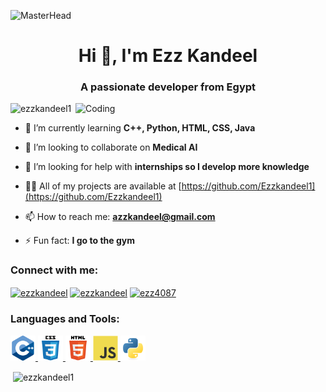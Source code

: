![MasterHead](https://th.bing.com/th/id/R.e2791697abecab7f39332638e1a005cd?rik=kqFbRKEBOiQL8g&pid=ImgRaw&r=0)

<h1 align="center">Hi 👋, I'm Ezz Kandeel</h1>
<h3 align="center">A passionate developer from Egypt</h3>
<img align="right" alt="Coding" width="400" src="https://media1.tenor.com/images/ba6d7d37fa1e4ca966ac7328bf43b96c/tenor.gif?itemid=18657810">
<p align="left"> <img src="https://komarev.com/ghpvc/?username=ezzkandeel1&label=Profile%20views&color=0e75b6&style=flat" alt="ezzkandeel1" /> </p>

- 🌱 I’m currently learning **C++, Python, HTML, CSS, Java**

- 👯 I’m looking to collaborate on **Medical AI**

- 🤝 I’m looking for help with **internships so I develop more knowledge**

- 👨‍💻 All of my projects are available at [https://github.com/Ezzkandeel1](https://github.com/Ezzkandeel1)

- 📫 How to reach me: **azzkandeel@gmail.com**

- ⚡ Fun fact: **I go to the gym**

<h3 align="left">Connect with me:</h3>
<p align="left">
<a href="(https://www.linkedin.com/in/ezz-kandeel-a473992b8/)" target="blank"><img align="center" src="https://raw.githubusercontent.com/rahuldkjain/github-profile-readme-generator/master/src/images/icons/Social/linked-in-alt.svg" alt="ezzkandeel" height="30" width="40" /></a>
<a href="https://instagram.com/ezzkandeel" target="blank"><img align="center" src="https://raw.githubusercontent.com/rahuldkjain/github-profile-readme-generator/master/src/images/icons/Social/instagram.svg" alt="ezzkandeel" height="30" width="40" /></a>
<a href="https://discord.gg/ezz4087" target="blank"><img align="center" src="https://raw.githubusercontent.com/rahuldkjain/github-profile-readme-generator/master/src/images/icons/Social/discord.svg" alt="ezz4087" height="30" width="40" /></a>
</p>

<h3 align="left">Languages and Tools:</h3>
<p align="left"> 
  <a href="https://www.w3schools.com/cpp/" target="_blank" rel="noreferrer"> 
    <img src="https://raw.githubusercontent.com/devicons/devicon/master/icons/cplusplus/cplusplus-original.svg" alt="cplusplus" width="40" height="40"/> 
  </a> 
  <a href="https://www.w3schools.com/css/" target="_blank" rel="noreferrer"> 
    <img src="https://raw.githubusercontent.com/devicons/devicon/master/icons/css3/css3-original-wordmark.svg" alt="css3" width="40" height="40"/> 
  </a> 
  <a href="https://www.w3.org/html/" target="_blank" rel="noreferrer"> 
    <img src="https://raw.githubusercontent.com/devicons/devicon/master/icons/html5/html5-original-wordmark.svg" alt="html5" width="40" height="40"/> 
  </a> 
  <a href="https://developer.mozilla.org/en-US/docs/Web/JavaScript" target="_blank" rel="noreferrer"> 
    <img src="https://raw.githubusercontent.com/devicons/devicon/master/icons/javascript/javascript-original.svg" alt="javascript" width="40" height="40"/> 
  </a> 
  <a href="https://www.python.org" target="_blank" rel="noreferrer"> 
    <img src="https://raw.githubusercontent.com/devicons/devicon/master/icons/python/python-original.svg" alt="python" width="40" height="40"/> 
  </a> 
</p>

<p>&nbsp;<img align="center" src="https://github-readme-stats.vercel.app/api?username=ezzkandeel1&show_icons=true&locale=en" alt="ezzkandeel1" /></p>
